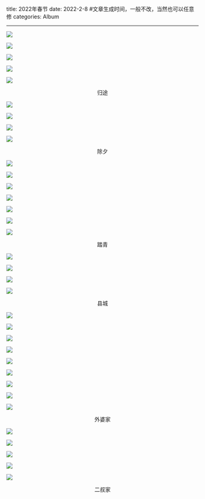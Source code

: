 title: 2022年春节
date: 2022-2-8  #文章生成时间，一般不改，当然也可以任意修
categories: Album

---

![](https://blogcdn-1252201667.cos.ap-hongkong.myqcloud.com/Selected/7CFD1523-2DDF-440A-896C-146917FC815D-13444-0000043C0078311B.jpg)

![](https://blogcdn-1252201667.cos.ap-hongkong.myqcloud.com/Selected/912CFA8D-CF44-44E5-89E7-331D8120D785-13444-00000438F64ED11E.jpg)

![](https://blogcdn-1252201667.cos.ap-hongkong.myqcloud.com/Selected/DSCF4088.JPG)

![](https://blogcdn-1252201667.cos.ap-hongkong.myqcloud.com/Selected/DSCF4227.jpg)

![](https://blogcdn-1252201667.cos.ap-hongkong.myqcloud.com/Selected/DSCF4256.jpg)

<center>归途</center>

![](https://blogcdn-1252201667.cos.ap-hongkong.myqcloud.com/Selected/4EEEC88A-994B-4B45-AE79-1C8B6F7556E4-19814-000006CAE436B3DD.jpg)

![](https://blogcdn-1252201667.cos.ap-hongkong.myqcloud.com/Selected/0209CBC4-31B5-44AD-922C-AA7C12A1FEAE-19814-000006CAAC0F6C84.jpg)

![](https://blogcdn-1252201667.cos.ap-hongkong.myqcloud.com/Selected/6259A703-44A6-4D79-B958-2F1EB9140D46-19644-000006C3E49C924D.jpg)

![](https://blogcdn-1252201667.cos.ap-hongkong.myqcloud.com/Selected/AC392F52-2A11-4455-9312-B609B15EF5AF-19814-000006C9481AF8DD.jpg)

<center>除夕</center>

![](https://blogcdn-1252201667.cos.ap-hongkong.myqcloud.com/Selected/DSCF5121.jpg)

![](https://blogcdn-1252201667.cos.ap-hongkong.myqcloud.com/Selected/DSCF5178%202.jpg)

![](https://blogcdn-1252201667.cos.ap-hongkong.myqcloud.com/Selected/DSCF5164.jpg)

![](https://blogcdn-1252201667.cos.ap-hongkong.myqcloud.com/Selected/IMG_0827.JPG)

![](https://blogcdn-1252201667.cos.ap-hongkong.myqcloud.com/Selected/DSCF5182.jpg)

![](https://blogcdn-1252201667.cos.ap-hongkong.myqcloud.com/Selected/DSCF5061.jpg)

![](https://blogcdn-1252201667.cos.ap-hongkong.myqcloud.com/Selected/DSCF5187.jpg)

<center>踏青</center>

![](https://blogcdn-1252201667.cos.ap-hongkong.myqcloud.com/Selected/DSCF5207.jpg)

![](https://blogcdn-1252201667.cos.ap-hongkong.myqcloud.com/Selected/DSCF5202.jpg)

![](https://blogcdn-1252201667.cos.ap-hongkong.myqcloud.com/Selected/DSCF5235.jpg)

![](https://blogcdn-1252201667.cos.ap-hongkong.myqcloud.com/Selected/DSCF5233.jpg)

<center>县城</center>

![](https://blogcdn-1252201667.cos.ap-hongkong.myqcloud.com/Selected/IMG_0793.JPG)

![](https://blogcdn-1252201667.cos.ap-hongkong.myqcloud.com/Selected/IMG_0794.JPG)

![](https://blogcdn-1252201667.cos.ap-hongkong.myqcloud.com/Selected/IMG_0799.JPG)

![](https://blogcdn-1252201667.cos.ap-hongkong.myqcloud.com/Selected/IMG_0828.JPG)

![](https://blogcdn-1252201667.cos.ap-hongkong.myqcloud.com/Selected/IMG_0801.JPG)

![](https://blogcdn-1252201667.cos.ap-hongkong.myqcloud.com/Selected/IMG_0803.jpg)

![](https://blogcdn-1252201667.cos.ap-hongkong.myqcloud.com/Selected/IMG_4088.JPG)

![](https://blogcdn-1252201667.cos.ap-hongkong.myqcloud.com/Selected/IMG_0679.jpg)

![](https://blogcdn-1252201667.cos.ap-hongkong.myqcloud.com/Selected/IMG_0692.jpg)

<center>外婆家</center>

![](https://blogcdn-1252201667.cos.ap-hongkong.myqcloud.com/Selected/IMG_1072.JPG)

![](https://blogcdn-1252201667.cos.ap-hongkong.myqcloud.com/Selected/IMG_1044.JPG)

![](https://blogcdn-1252201667.cos.ap-hongkong.myqcloud.com/Selected/IMG_1057.JPG)

![](https://blogcdn-1252201667.cos.ap-hongkong.myqcloud.com/Selected/IMG_1019.JPG)

![](https://blogcdn-1252201667.cos.ap-hongkong.myqcloud.com/Selected/IMG_1071.JPG)

<center>二叔家</center>


